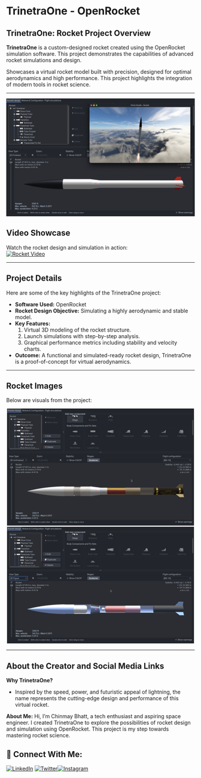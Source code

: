 # TrinetraOne - OpenRocket

## TrinetraOne: Rocket Project Overview

**TrinetraOne** is a custom-designed rocket created using the OpenRocket simulation software. This project demonstrates the capabilities of advanced rocket simulations and design.
 
 Showcases a virtual rocket model built with precision, designed for optimal aerodynamics and high performance. This project highlights the integration of modern tools in rocket science.

---
<div>
    <img src="https://github.com/ChinmayBhattt/TrinetraOne-OpenRocket/blob/main/Assests/Screenshot%202025-05-28%20at%2010.40.40%20PM.png" alt="Transparent Rocket" width="990px"/>
</div>

## Video Showcase

Watch the rocket design and simulation in action:  
[![Rocket Video](https://img.shields.io/badge/Watch-Video-green)](https://github.com/ChinmayBhattt/TrinetraOne-OpenRocket/blob/main/Assests/Screen%20Recording%202025-05-28%20at%2010.45.16%20PM.mov)

---

## Project Details

Here are some of the key highlights of the TrinetraOne project:

- **Software Used:** OpenRocket
- **Rocket Design Objective:** Simulating a highly aerodynamic and stable model.
- **Key Features:**
  1. Virtual 3D modeling of the rocket structure.
  2. Launch simulations with step-by-step analysis.
  3. Graphical performance metrics including stability and velocity charts.
- **Outcome:** A functional and simulated-ready rocket design, TrinetraOne is a proof-of-concept for virtual aerodynamics.

---

## Rocket Images
Below are visuals from the project:

<div align="center">
  <img src="https://github.com/ChinmayBhattt/TrinetraOne-OpenRocket/blob/main/Assests/Screenshot%202025-05-28%20at%2010.42.07%20PM.png" alt="Graphical Rocket" width="500px"/>
<img src="https://github.com/ChinmayBhattt/TrinetraOne-OpenRocket/blob/main/Assests/Screenshot%202025-05-28%20at%2010.42.16%20PM.png" alt="Rocket Setup" width="500px"/>
</div>

---

## About the Creator and Social Media Links

**Why TrinetraOne?**
- Inspired by the speed, power, and futuristic appeal of lightning, the name represents the cutting-edge design and performance of this virtual rocket.

**About Me:**
Hi, I’m Chinmay Bhatt, a tech enthusiast and aspiring space engineer. I created TrinetraOne to explore the possibilities of rocket design and simulation using OpenRocket. This project is my step towards mastering rocket science.

## 🔗 Connect With Me:
[![LinkedIn](https://img.shields.io/badge/LinkedIn-%230077B5.svg?logo=linkedin&logoColor=white)](https://linkedin.com/in/chinmaybhattt) [![Twitter](https://img.shields.io/badge/Twitter-black.svg?logo=X&logoColor=white)](https://x.com/chinmaybhattt)[![Instagram](https://img.shields.io/badge/Instagram-%23E4405F.svg?logo=Instagram&logoColor=white)](https://instagram.com/chinmaybhattt) 

